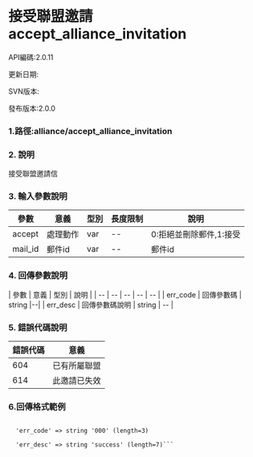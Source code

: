 # 接受聯盟邀請 accept_alliance_invitation









API編碼:2.0.11





更新日期:

> 

SVN版本:

> 

發布版本:2.0.0
### 1.路徑:alliance/accept_alliance_invitation

### 2. 說明
接受聯盟邀請信
### 3. 輸入參數說明
| 參數 | 意義 | 型別 |長度限制| 說明 |
| -- | -- | -- | -- | -- |
|accept |處理動作|var|--|0:拒絕並刪除郵件,1:接受|
|mail_id|郵件id|var|--|郵件id|



### 4. 回傳參數說明
| 參數 | 意義 | 型別 | 說明 |
| -- | -- | -- | -- | -- |
| err_code | 回傳參數碼 | string |--|
| err_desc | 回傳參數碼說明 | string | -- |




### 5. 錯誤代碼說明
|錯誤代碼|意義|
|--|--|
|604|已有所屬聯盟|
|614|此邀請已失效|

### 6.回傳格式範例

```array (size=2)

  'err_code' => string '000' (length=3)
  
  'err_desc' => string 'success' (length=7)```


